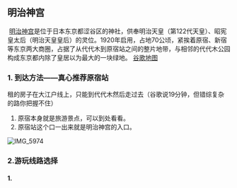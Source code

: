 ## 明治神宫

​	[明治神宫](https://zh.wikipedia.org/wiki/%E6%98%8E%E6%B2%BB%E7%A5%9E%E5%AE%AB)是位于日本东京都涩谷区的神社，供奉明治天皇（第122代天皇）、昭宪皇太后（明治天皇皇后）的灵位。1920年启用，占地70公顷，紧挨着原宿、新宿等东京两大商圈，占据了从代代木到原宿站之间的整片地带，与相邻的代代木公园构成东京都内除了皇居以为最大的一块绿地。   [谷歌地图](https://www.google.com/maps/search/%E6%98%8E%E6%B2%BB%E7%A5%9E%E5%AE%AB/@35.6763219,139.7040745,16z/data=!3m1!4b1?hl=zh-cn)

### 1. 到达方法——真心推荐原宿站

租的房子在大江户线上，只能到代代木然后走过去（谷歌说19分钟，但错综复杂的路你把握不住）

1. 原宿本身就是旅游景点，可以到处看看。
2. 原宿站这个口一出来就是明治神宫的入口。

<img src="https://raw.githubusercontent.com/Binaryhuang69/uPic/master/uPic/IMG_5974.jpeg" alt="IMG_5974"  />

### 2.游玩线路选择

#### 1.
